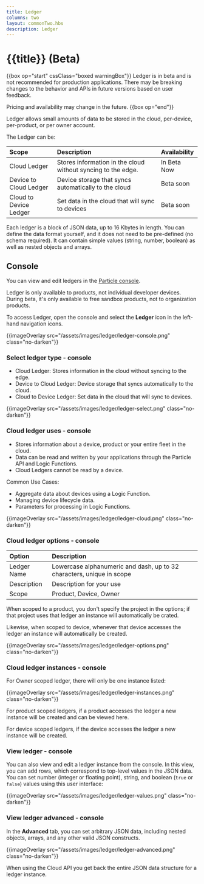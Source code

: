 ```yaml
---
title: Ledger
columns: two
layout: commonTwo.hbs
description: Ledger
---
```


# {{title}} (Beta)

{{box op="start" cssClass="boxed warningBox"}}
Ledger is in beta and is not recommended for production applications. There may be breaking changes to the behavior 
and APIs in future versions based on user feedback. 

Pricing and availability may change in the future.
{{box op="end"}}

Ledger allows small amounts of data to be stored in the cloud, per-device, per-product, or per owner account. 

The Ledger can be:

| Scope | Description | Availability |
| :--- | :--- | :--- |
| Cloud Ledger | Stores information in the cloud without syncing to the edge. | In Beta Now |
| Device to Cloud Ledger | Device storage that syncs automatically to the cloud | Beta soon |
| Cloud to Device Ledger | Set data in the cloud that will sync to devices | Beta soon |

Each ledger is a block of JSON data, up to 16 Kbytes in length. You can define the data format yourself, and it does not need to be pre-defined (no schema required). It can contain simple values (string, number, boolean) as well as nested objects and arrays.

## Console

You can view and edit ledgers in the [Particle console](https://console.particle.io). 

Ledger is only available to products, not individual developer devices. During beta, it's only available to free sandbox products, not to organization products.

To access Ledger, open the console and select the **Ledger** icon in the left-hand navigation icons.

{{imageOverlay src="/assets/images/ledger/ledger-console.png" class="no-darken"}}

### Select ledger type - console

- Cloud Ledger: Stores information in the cloud without syncing to the edge.
- Device to Cloud Ledger: Device storage that syncs automatically to the cloud.
- Cloud to Device Ledger: Set data in the cloud that will sync to devices.

{{imageOverlay src="/assets/images/ledger/ledger-select.png" class="no-darken"}}

### Cloud ledger uses - console

- Stores information about a device, product or your entire fleet in the cloud.
- Data can be read and written by your applications through the Particle API and Logic Functions.
- Cloud Ledgers cannot be read by a device.

Common Use Cases:
- Aggregate data about devices using a Logic Function.
- Managing device lifecycle data.
- Parameters for processing in Logic Functions.

{{imageOverlay src="/assets/images/ledger/ledger-cloud.png" class="no-darken"}}

### Cloud ledger options - console

| Option | Description |
| :--- | :--- |
| Ledger Name | Lowercase alphanumeric and dash, up to 32 characters, unique in scope |
| Description | Description for your use |
| Scope | Product, Device, Owner |

When scoped to a product, you don't specify the project in the options; if that project uses that ledger an instance will automatically be crated.

Likewise, when scoped to device, whenever that device accesses the ledger an instance will automatically be created.

{{imageOverlay src="/assets/images/ledger/ledger-options.png" class="no-darken"}}

### Cloud ledger instances - console

For Owner scoped ledger, there will only be one instance listed:

{{imageOverlay src="/assets/images/ledger/ledger-instances.png" class="no-darken"}}

For product scoped ledgers, if a product accesses the ledger a new instance will be created and can be viewed here.

For device scoped ledgers, if the device accesses the ledger a new instance will be created. 

### View ledger - console

You can also view and edit a ledger instance from the console. In this view, you can add rows, which correspond to top-level values in the JSON data. You can set number (integer or floating point), string, and boolean (`true` or `false`) values using this user interface:

{{imageOverlay src="/assets/images/ledger/ledger-values.png" class="no-darken"}}

### View ledger advanced - console

In the **Advanced** tab, you can set arbitrary JSON data, including nested objects, arrays, and any other valid JSON constructs.

{{imageOverlay src="/assets/images/ledger/ledger-advanced.png" class="no-darken"}}

When using the Cloud API you get back the entire JSON data structure for a ledger instance.



